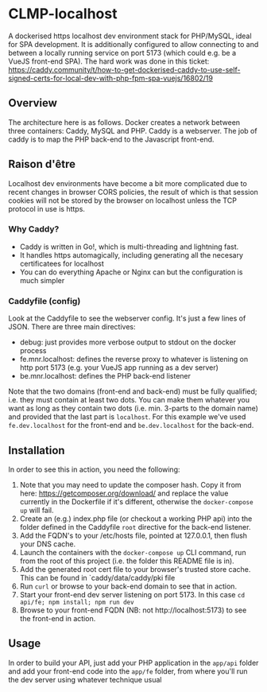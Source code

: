 # CLMP-localhost

A dockerised https localhost dev environment stack for PHP/MySQL, ideal for SPA development.
It is additionally configured to allow connecting to and between a locally running service on port 5173 (which could e.g. be a VueJS front-end SPA).
The hard work was done in this ticket: https://caddy.community/t/how-to-get-dockerised-caddy-to-use-self-signed-certs-for-local-dev-with-php-fpm-spa-vuejs/16802/19

## Overview

The architecture here is as follows. Docker creates a network between three containers: Caddy, MySQL and PHP. Caddy is a webserver. The job of caddy is to map the PHP back-end to the Javascript front-end.

## Raison d'être

Localhost dev environments have become a bit more complicated due to recent changes in browser CORS policies, the result of which is that session cookies will not be stored by the browser on localhost unless the TCP protocol in use is https.

### Why Caddy?

- Caddy is written in Go!, which is multi-threading and lightning fast.
- It handles https automagically, including generating all the necesary certificatees for localhost
- You can do everything Apache or Nginx can but the configuration is much simpler

### Caddyfile (config)

Look at the Caddyfile to see the webserver config. It's just a few lines of JSON. There are three main directives:

- debug: just provides more verbose output to stdout on the docker process
- fe.mnr.localhost: defines the reverse proxy to whatever is listening on http port 5173 (e.g. your VueJS app running as a dev server)
- be.mnr.localhost: defines the PHP back-end listener

Note that the two domains (front-end and back-end) must be fully qualified; i.e. they must contain at least two dots. You can make them whatever you want as long as they contain two dots (i.e. min. 3-parts to the domain name) and provided that the last part is `localhost`. For this example we've used `fe.dev.localhost` for the front-end and `be.dev.localhost` for the back-end.

## Installation

In order to see this in action, you need the following:

1. Note that you may need to update the composer hash. Copy it from here: https://getcomposer.org/download/ and replace the value currently in the Dockerfile if it's different, otherwise the `docker-compose up` will fail.
1. Create an (e.g.) index.php file (or checkout a working PHP api) into the folder defined in the Caddyfile `root` directive for the back-end listener.
1. Add the FQDN's to your /etc/hosts file, pointed at 127.0.0.1, then flush your DNS cache.
1. Launch the containers with the `docker-compose up` CLI command, run from the root of this project (i.e. the folder this README file is in).
1. Add the generated root cert file to your browser's trusted store cache. This can be found in `caddy/data/caddy/pki file
1. Run `curl` or browse to your back-end domain to see that in action.
1. Start your front-end dev server listening on port 5173. In this case `cd api/fe; npm install; npm run dev`
1. Browse to your front-end FQDN (NB: not http://localhost:5173) to see the front-end in action.

## Usage

In order to build your API, just add your PHP application in the `app/api` folder and add your front-end code into the `app/fe` folder, from where you'll run the dev server using whatever technique usual
